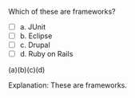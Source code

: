 <panel header="{{ icon_Q_A }} Which are frameworks?">
<question>

Which of these are frameworks?

- [ ] a. JUnit
- [ ] b. Eclipse
- [ ] c. Drupal
- [ ] d. Ruby on Rails

<div slot="answer">

(a)(b)(c)(d)

Explanation: These are frameworks.

</div>
</question>
</panel>
